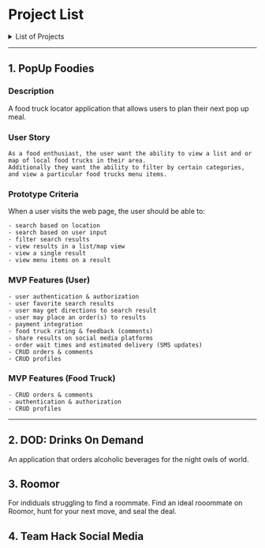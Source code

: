 # Project List

<details>
  <summary>List of Projects</summary>
  <br>
  <ul>
    <li>
      <a href="">PopUp Foodies</a>
    </li>
    <li>
      <a href="">Drinks On Demand</a>
    </li>
    <li>
      <a href="">Roomor</a>
    </li>
    <li>
      <a href="">Team Hack Social Media</a>
    </li>
  </ul>
</details>

---

## 1. PopUp Foodies

### Description
A food truck locator application that allows users to plan their next pop up meal.

### User Story
```
As a food enthusiast, the user want the ability to view a list and or map of local food trucks in their area. 
Additionally they want the ability to filter by certain categories, and view a particular food trucks menu items.
```

### Prototype Criteria
When a user visits the web page, the user should be able to:
```
- search based on location
- search based on user input
- filter search results
- view results in a list/map view
- view a single result
- view menu items on a result
```

### MVP Features (User)
```
- user authentication & authorization
- user favorite search results
- user may get directions to search result
- user may place an order(s) to results
- payment integration
- food truck rating & feedback (comments)
- share results on social media platforms
- order wait times and estimated delivery (SMS updates)
- CRUD orders & comments
- CRUD profiles
```

### MVP Features (Food Truck)
```
- CRUD orders & comments
- authentication & authorization
- CRUD profiles
```
---

## 2. DOD: Drinks On Demand
An application that orders alcoholic beverages for the night owls of world.
## 3. Roomor
For indiduals struggling to find a roommate. Find an ideal rooommate on Roomor, hunt for your next move, and seal the deal.
## 4. Team Hack Social Media

